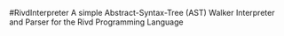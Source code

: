 #RivdInterpreter
A simple Abstract-Syntax-Tree (AST) Walker Interpreter and Parser for the Rivd Programming Language
